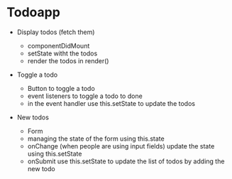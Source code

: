 # Todoapp

- Display todos (fetch them)

  - componentDidMount
  - setState witht the todos
  - render the todos in render()

- Toggle a todo

  - Button to toggle a todo
  - event listeners to toggle a todo to done
  - in the event handler use this.setState to update the todos

- New todos

  - Form
  - managing the state of the form using this.state
  - onChange (when people are using input fields) update the state using this.setState
  - onSubmit use this.setState to update the list of todos by adding the new todo
